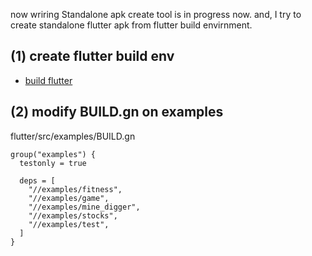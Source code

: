 now wriring
Standalone apk create tool is in progress now.
and, I try to create standalone flutter apk from flutter build envirnment.


## (1) create flutter build env
  * [build flutter](build_flutter/README.md)

## (2) modify BUILD.gn on examples
flutter/src/examples/BUILD.gn
```
group("examples") {
  testonly = true

  deps = [
    "//examples/fitness",
    "//examples/game",
    "//examples/mine_digger",
    "//examples/stocks",
    "//examples/test",
  ]
}
```
